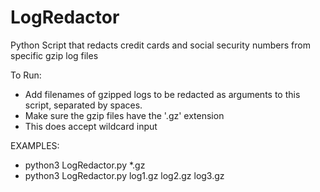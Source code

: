 # LogRedactor
Python Script that redacts credit cards and social security numbers from specific gzip log files

To Run:

 - Add filenames of gzipped logs to be redacted as arguments to this script, separated by spaces.
 - Make sure the gzip files have the '.gz' extension
 - This does accept wildcard input

EXAMPLES:

  - python3 LogRedactor.py *.gz
  - python3 LogRedactor.py log1.gz log2.gz log3.gz
  
